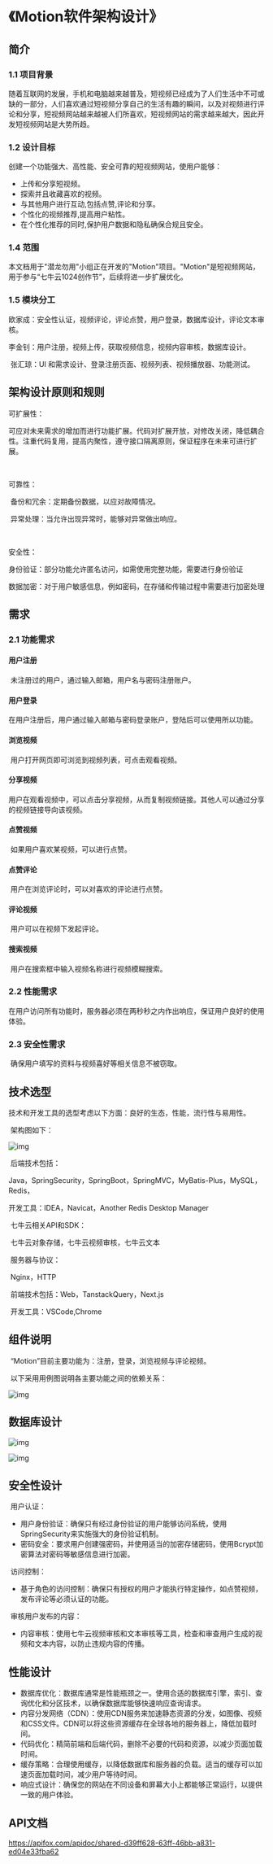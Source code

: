 # 《Motion软件架构设计》

## 简介

### 1.1	项目背景

​	随着互联网的发展，手机和电脑越来越普及，短视频已经成为了人们生活中不可或缺的一部分，人们喜欢通过短视频分享自己的生活有趣的瞬间，以及对视频进行评论和分享，短视频网站越来越被人们所喜欢，短视频网站的需求越来越大，因此开发短视频网站是大势所趋。

### 1.2	设计目标

创建一个功能强大、高性能、安全可靠的短视频网站，使用户能够：

- 上传和分享短视频。
- 探索并且收藏喜欢的视频。
- 与其他用户进行互动,包括点赞,评论和分享。
- 个性化的视频推荐,提高用户粘性。
- 在个性化推荐的同时,保护用户数据和隐私确保合规且安全。

### 1.4	范围

​	本文档用于"潜龙勿用"小组正在开发的"Motion"项目。"Motion"是短视频网站，用于参与“七牛云1024创作节”，后续将进一步扩展优化。

### 1.5	模块分工

​	欧家成：安全性认证，视频评论，评论点赞，用户登录，数据库设计，评论文本审核。

​	李金钊：用户注册，视频上传，获取视频信息，视频内容审核，数据库设计。

​	张汇琼：UI 和需求设计、登录注册页面、视频列表、视频播放器、功能测试。

##   架构设计原则和规则

可扩展性：

​		可应对未来需求的增加而进行功能扩展。代码对扩展开放，对修改关闭，降低耦合性。注重代码复用，提高内聚性，遵守接口隔离原则，保证程序在未来可进行扩展。

​	

可靠性：

​			备份和冗余：定期备份数据，以应对故障情况。

​			异常处理：当允许出现异常时，能够对异常做出响应。

​	

安全性：

​			身份验证：部分功能允许匿名访问，如需使用完整功能，需要进行身份验证

​			数据加密：对于用户敏感信息，例如密码，在存储和传输过程中需要进行加密处理



## 需求

### 2.1	功能需求

#### 用户注册

​		未注册过的用户，通过输入邮箱，用户名与密码注册账户。

#### 用户登录

​		在用户注册后，用户通过输入邮箱与密码登录账户，登陆后可以使用所以功能。

#### 浏览视频

​		用户打开网页即可浏览到视频列表，可点击观看视频。

#### 分享视频

​		用户在观看视频中，可以点击分享视频，从而复制视频链接。其他人可以通过分享的视频链接导向该视频。

#### 点赞视频

​		如果用户喜欢某视频，可以进行点赞。

#### 点赞评论

​		用户在浏览评论时，可以对喜欢的评论进行点赞。

#### 评论视频

​		用户可以在视频下发起评论。

#### 搜索视频

​		用户在搜索框中输入视频名称进行视频模糊搜索。

### 2.2	性能需求

​		在用户访问所有功能时，服务器必须在两秒秒之内作出响应，保证用户良好的使用体验。

### 2.3	安全性需求

​			确保用户填写的资料与视频喜好等相关信息不被窃取。



## 技术选型

​		技术和开发工具的选型考虑以下方面：良好的生态，性能，流行性与易用性。

​		架构图如下：

![img](https://gitee.com/ljzcomeon/typora-photo/raw/master/202311072154601.png)



​	后端技术包括：

​		Java，SpringSecurity，SpringBoot，SpringMVC，MyBatis-Plus，MySQL，Redis，

  开发工具：IDEA，Navicat，Another Redis Desktop Manager

​	七牛云相关API和SDK：

​		七牛云对象存储，七牛云视频审核，七牛云文本

​	服务器与协议：

​		Nginx，HTTP

​	前端技术包括：Web，TanstackQuery，Next.js

​		开发工具：VSCode,Chrome



## 	组件说明

​	“Motion”目前主要功能为：注册，登录，浏览视频与评论视频。

​	以下采用用例图说明各主要功能之间的依赖关系：

![img](https://gitee.com/ljzcomeon/typora-photo/raw/master/202311072155423.png)

## 数据库设计

![img](https://gitee.com/ljzcomeon/typora-photo/raw/master/202311072155752.png)

![img](https://gitee.com/ljzcomeon/typora-photo/raw/master/202311072155551.png)



## 安全性设计

​	用户认证：

- 用户身份验证：确保只有经过身份验证的用户能够访问系统，使用SpringSecurity来实施强大的身份验证机制。
- 密码安全：要求用户创建强密码，并使用适当的加密存储密码，使用Bcrypt加密算法对密码等敏感信息进行加密。

​	访问控制：

- 基于角色的访问控制：确保只有授权的用户才能执行特定操作，如点赞视频，发布评论等必须认证的功能。

​	审核用户发布的内容：

- 内容审核：使用七牛云视频审核和文本审核等工具，检查和审查用户生成的视频和文本内容，以防止违规内容的传播。



## 性能设计

- 数据库优化：数据库通常是性能瓶颈之一。使用合适的数据库引擎，索引、查询优化和分区技术，以确保数据库能够快速响应查询请求。
- 内容分发网络（CDN）：使用CDN服务来加速静态资源的分发，如图像、视频和CSS文件。CDN可以将这些资源缓存在全球各地的服务器上，降低加载时间。
- 代码优化：精简前端和后端代码，删除不必要的代码和资源，以减少页面加载时间。
- 缓存策略：合理使用缓存，以降低数据库和服务器的负载。适当的缓存可以加速页面加载时间，减少用户等待时间。
- 响应式设计：确保您的网站在不同设备和屏幕大小上都能够正常运行，以提供一致的用户体验。



## API文档

https://apifox.com/apidoc/shared-d39ff628-63ff-46bb-a831-ed04e33fba62